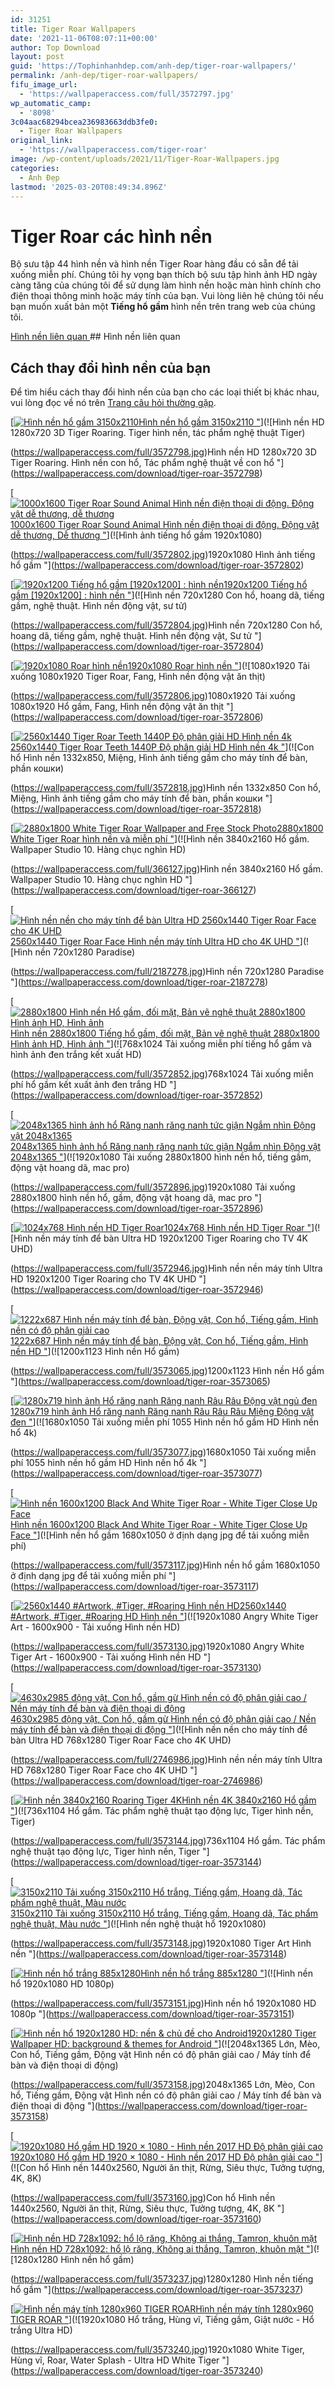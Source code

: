 ```yaml
---
id: 31251
title: Tiger Roar Wallpapers
date: '2021-11-06T08:07:11+00:00'
author: Top Download
layout: post
guid: 'https://Tophinhanhdep.com/anh-dep/tiger-roar-wallpapers/'
permalink: /anh-dep/tiger-roar-wallpapers/
fifu_image_url:
  - 'https://wallpaperaccess.com/full/3572797.jpg'
wp_automatic_camp:
  - '8098'
3c04aac68294bcea236983663ddb3fe0:
  - Tiger Roar Wallpapers
original_link:
  - 'https://wallpaperaccess.com/tiger-roar'
image: /wp-content/uploads/2021/11/Tiger-Roar-Wallpapers.jpg
categories:
  - Ảnh Đẹp
lastmod: '2025-03-20T08:49:34.896Z'
---
```

# Tiger Roar các hình nền

Bộ sưu tập 44 hình nền và hình nền Tiger Roar hàng đầu có sẵn để tải xuống miễn phí. Chúng tôi hy vọng bạn thích bộ sưu tập hình ảnh HD ngày càng tăng của chúng tôi để sử dụng làm hình nền hoặc màn hình chính cho điện thoại thông minh hoặc máy tính của bạn. Vui lòng liên hệ chúng tôi nếu bạn muốn xuất bản một **Tiếng hổ gầm** hình nền trên trang web của chúng tôi.

[Hình nền liên quan ](#related) ## Hình nền liên quan

## Cách thay đổi hình nền của bạn

Để tìm hiểu cách thay đổi hình nền của bạn cho các loại thiết bị khác nhau, vui lòng đọc về nó trên [Trang câu hỏi thường gặp](https://tophinhanhdep.com/faq/).

  
[[![Hình nền hổ gầm 3150x2110](https://wallpaperaccess.com/full/3572797.jpg)Hình nền hổ gầm 3150x2110 "](https://wallpaperaccess.com/download/tiger-roar-3572797)](![Hình nền HD 1280x720 3D Tiger Roaring.  Tiger hình nền, tác phẩm nghệ thuật Tiger)

(https://wallpaperaccess.com/full/3572798.jpg)Hình nền HD 1280x720 3D Tiger Roaring. Hình nền con hổ, Tác phẩm nghệ thuật về con hổ "](https://wallpaperaccess.com/download/tiger-roar-3572798)

[[![1000x1600 Tiger Roar Sound Animal Hình nền điện thoại di động.  Động vật dễ thương, dễ thương](https://wallpaperaccess.com/full/3572801.jpg)1000x1600 Tiger Roar Sound Animal Hình nền điện thoại di động. Động vật dễ thương, Dễ thương "](https://wallpaperaccess.com/download/tiger-roar-3572801)](![Hình ảnh tiếng hổ gầm 1920x1080)

(https://wallpaperaccess.com/full/3572802.jpg)1920x1080 Hình ảnh tiếng hổ gầm "](https://wallpaperaccess.com/download/tiger-roar-3572802)

[[![1920x1200 Tiếng hổ gầm [1920x1200] : hình nền](https://wallpaperaccess.com/full/3572803.jpg)1920x1200 Tiếng hổ gầm \[1920x1200\] : hình nền "](https://wallpaperaccess.com/download/tiger-roar-3572803)](![Hình nền 720x1280 Con hổ, hoang dã, tiếng gầm, nghệ thuật.  Hình nền động vật, sư tử)

(https://wallpaperaccess.com/full/3572804.jpg)Hình nền 720x1280 Con hổ, hoang dã, tiếng gầm, nghệ thuật. Hình nền động vật, Sư tử "](https://wallpaperaccess.com/download/tiger-roar-3572804)

[[![1920x1080 Roar hình nền](https://wallpaperaccess.com/full/2292643.jpg)1920x1080 Roar hình nền "](https://wallpaperaccess.com/download/tiger-roar-2292643)](![1080x1920 Tải xuống 1080x1920 Tiger Roar, Fang, Hình nền động vật ăn thịt)

(https://wallpaperaccess.com/full/3572806.jpg)1080x1920 Tải xuống 1080x1920 Hổ gầm, Fang, Hình nền động vật ăn thịt "](https://wallpaperaccess.com/download/tiger-roar-3572806)

[[![2560x1440 Tiger Roar Teeth 1440P Độ phân giải HD Hình nền 4k](https://wallpaperaccess.com/full/3572810.jpg)2560x1440 Tiger Roar Teeth 1440P Độ phân giải HD Hình nền 4k "](https://wallpaperaccess.com/download/tiger-roar-3572810)](![Con hổ Hình nền 1332x850, Miệng, Hình ảnh tiếng gầm cho máy tính để bàn, phần кошки)

(https://wallpaperaccess.com/full/3572818.jpg)Hình nền 1332x850 Con hổ, Miệng, Hình ảnh tiếng gầm cho máy tính để bàn, phần кошки "](https://wallpaperaccess.com/download/tiger-roar-3572818)

[[![2880x1800 White Tiger Roar Wallpaper and Free Stock Photo](https://wallpaperaccess.com/full/3572823.jpg)2880x1800 White Tiger Roar hình nền và miễn phí "](https://wallpaperaccess.com/download/tiger-roar-3572823)](![Hình nền 3840x2160 Hổ gầm.  Wallpaper Studio 10. Hàng chục nghìn HD)

(https://wallpaperaccess.com/full/366127.jpg)Hình nền 3840x2160 Hổ gầm. Wallpaper Studio 10. Hàng chục nghìn HD "](https://wallpaperaccess.com/download/tiger-roar-366127)

[[![Hình nền nền cho máy tính để bàn Ultra HD 2560x1440 Tiger Roar Face cho 4K UHD](https://wallpaperaccess.com/full/3572832.jpg)2560x1440 Tiger Roar Face Hình nền máy tính Ultra HD cho 4K UHD "](https://wallpaperaccess.com/download/tiger-roar-3572832)](![Hình nền 720x1280 Paradise)

(https://wallpaperaccess.com/full/2187278.jpg)Hình nền 720x1280 Paradise "](https://wallpaperaccess.com/download/tiger-roar-2187278)

[[![2880x1800 Hình nền Hổ gầm, đối mặt, Bản vẽ nghệ thuật 2880x1800 Hình ảnh HD, Hình ảnh](https://wallpaperaccess.com/full/3572839.jpg)Hình nền 2880x1800 Tiếng hổ gầm, đối mặt, Bản vẽ nghệ thuật 2880x1800 Hình ảnh HD, Hình ảnh "](https://wallpaperaccess.com/download/tiger-roar-3572839)](![768x1024 Tải xuống miễn phí tiếng hổ gầm và hình ảnh đen trắng kết xuất HD)

(https://wallpaperaccess.com/full/3572852.jpg)768x1024 Tải xuống miễn phí hổ gầm kết xuất ảnh đen trắng HD "](https://wallpaperaccess.com/download/tiger-roar-3572852)

[[![2048x1365 hình ảnh hổ Răng nanh răng nanh tức giận Ngắm nhìn Động vật 2048x1365](https://wallpaperaccess.com/full/3572886.jpg)2048x1365 hình ảnh hổ Răng nanh răng nanh tức giận Ngắm nhìn Động vật 2048x1365 "](https://wallpaperaccess.com/download/tiger-roar-3572886)](![1920x1080 Tải xuống 2880x1800 hình nền hổ, tiếng gầm, động vật hoang dã, mac pro)

(https://wallpaperaccess.com/full/3572896.jpg)1920x1080 Tải xuống 2880x1800 hình nền hổ, gầm, động vật hoang dã, mac pro "](https://wallpaperaccess.com/download/tiger-roar-3572896)

[[![1024x768 Hình nền HD Tiger Roar](https://wallpaperaccess.com/full/3572945.jpg)1024x768 Hình nền HD Tiger Roar "](https://wallpaperaccess.com/download/tiger-roar-3572945)](![Hình nền máy tính để bàn Ultra HD 1920x1200 Tiger Roaring cho TV 4K UHD)

(https://wallpaperaccess.com/full/3572946.jpg)Hình nền nền máy tính Ultra HD 1920x1200 Tiger Roaring cho TV 4K UHD "](https://wallpaperaccess.com/download/tiger-roar-3572946)

[[![1222x687 Hình nền máy tính để bàn, Động vật, Con hổ, Tiếng gầm, Hình nền có độ phân giải cao](https://wallpaperaccess.com/full/3572958.jpg)1222x687 Hình nền máy tính để bàn, Động vật, Con hổ, Tiếng gầm, Hình nền HD "](https://wallpaperaccess.com/download/tiger-roar-3572958)](![1200x1123 Hình nền Hổ gầm)

(https://wallpaperaccess.com/full/3573065.jpg)1200x1123 Hình nền Hổ gầm "](https://wallpaperaccess.com/download/tiger-roar-3573065)

[[![1280x719 hình ảnh Hổ răng nanh Răng nanh Râu Râu Động vật ngủ đen](https://wallpaperaccess.com/full/3573073.jpg)1280x719 hình ảnh Hổ răng nanh Răng nanh Râu Râu Râu Miệng Động vật đen "](https://wallpaperaccess.com/download/tiger-roar-3573073)](![1680x1050 Tải xuống miễn phí 1055 Hình nền hổ gầm HD Hình nền hổ 4k)

(https://wallpaperaccess.com/full/3573077.jpg)1680x1050 Tải xuống miễn phí 1055 hình nền hổ gầm HD Hình nền hổ 4k "](https://wallpaperaccess.com/download/tiger-roar-3573077)

[[![Hình nền 1600x1200 Black And White Tiger Roar - White Tiger Close Up Face](https://wallpaperaccess.com/full/3573111.jpg)Hình nền 1600x1200 Black And White Tiger Roar - White Tiger Close Up Face "](https://wallpaperaccess.com/download/tiger-roar-3573111)](![Hình nền hổ gầm 1680x1050 ở định dạng jpg để tải xuống miễn phí)

(https://wallpaperaccess.com/full/3573117.jpg)Hình nền hổ gầm 1680x1050 ở định dạng jpg để tải xuống miễn phí "](https://wallpaperaccess.com/download/tiger-roar-3573117)

[[![2560x1440 #Artwork, #Tiger, #Roaring Hình nền HD](https://wallpaperaccess.com/full/3573118.jpg)2560x1440 #Artwork, #Tiger, #Roaring HD Hình nền "](https://wallpaperaccess.com/download/tiger-roar-3573118)](![1920x1080 Angry White Tiger Art - 1600x900 - Tải xuống Hình nền HD)

(https://wallpaperaccess.com/full/3573130.jpg)1920x1080 Angry White Tiger Art - 1600x900 - Tải xuống Hình nền HD "](https://wallpaperaccess.com/download/tiger-roar-3573130)

[[![4630x2985 động vật, Con hổ, gầm gừ Hình nền có độ phân giải cao / Nền máy tính để bàn và điện thoại di động](https://wallpaperaccess.com/full/2292569.jpg)4630x2985 động vật, Con hổ, gầm gừ Hình nền có độ phân giải cao / Nền máy tính để bàn và điện thoại di động "](https://wallpaperaccess.com/download/tiger-roar-2292569)](![Hình nền nền cho máy tính để bàn Ultra HD 768x1280 Tiger Roar Face cho 4K UHD)

(https://wallpaperaccess.com/full/2746986.jpg)Hình nền nền máy tính Ultra HD 768x1280 Tiger Roar Face cho 4K UHD "](https://wallpaperaccess.com/download/tiger-roar-2746986)

[[![Hình nền 3840x2160 Roaring Tiger 4K](https://wallpaperaccess.com/full/3573136.jpg)Hình nền 4K 3840x2160 Hổ gầm "](https://wallpaperaccess.com/download/tiger-roar-3573136)](![736x1104 Hổ gầm.  Tác phẩm nghệ thuật tạo động lực, Tiger hình nền, Tiger)

(https://wallpaperaccess.com/full/3573144.jpg)736x1104 Hổ gầm. Tác phẩm nghệ thuật tạo động lực, Tiger hình nền, Tiger "](https://wallpaperaccess.com/download/tiger-roar-3573144)

[[![3150x2110 Tải xuống 3150x2110 Hổ trắng, Tiếng gầm, Hoang dã, Tác phẩm nghệ thuật, Màu nước](https://wallpaperaccess.com/full/3573145.jpg)3150x2110 Tải xuống 3150x2110 Hổ trắng, Tiếng gầm, Hoang dã, Tác phẩm nghệ thuật, Màu nước "](https://wallpaperaccess.com/download/tiger-roar-3573145)](![Hình nền nghệ thuật hổ 1920x1080)

(https://wallpaperaccess.com/full/3573148.jpg)1920x1080 Tiger Art Hình nền "](https://wallpaperaccess.com/download/tiger-roar-3573148)

[[![Hình nền hổ trắng 885x1280](https://wallpaperaccess.com/full/3573149.jpg)Hình nền hổ trắng 885x1280 "](https://wallpaperaccess.com/download/tiger-roar-3573149)](![Hình nền hổ 1920x1080 HD 1080p)

(https://wallpaperaccess.com/full/3573151.jpg)Hình nền hổ 1920x1080 HD 1080p "](https://wallpaperaccess.com/download/tiger-roar-3573151)

[[![Hình nền hổ 1920x1280 HD: nền & chủ đề cho Android](https://wallpaperaccess.com/full/3573154.jpg)1920x1280 Tiger Wallpaper HD: background &amp; themes for Android "](https://wallpaperaccess.com/download/tiger-roar-3573154)](![2048x1365 Lớn, Mèo, Con hổ, Tiếng gầm, Động vật Hình nền có độ phân giải cao / Máy tính để bàn và điện thoại di động)

(https://wallpaperaccess.com/full/3573158.jpg)2048x1365 Lớn, Mèo, Con hổ, Tiếng gầm, Động vật Hình nền có độ phân giải cao / Máy tính để bàn và điện thoại di động "](https://wallpaperaccess.com/download/tiger-roar-3573158)

[[![1920x1080 Hổ gầm HD 1920 × 1080 - Hình nền 2017 HD Độ phân giải cao](https://wallpaperaccess.com/full/3573159.jpg)1920x1080 Hổ gầm HD 1920 × 1080 - Hình nền 2017 HD Độ phân giải cao "](https://wallpaperaccess.com/download/tiger-roar-3573159)](![Con hổ Hình nền 1440x2560, Người ăn thịt, Rừng, Siêu thực, Tưởng tượng, 4K, 8K)

(https://wallpaperaccess.com/full/3573160.jpg)Con hổ Hình nền 1440x2560, Người ăn thịt, Rừng, Siêu thực, Tưởng tượng, 4K, 8K "](https://wallpaperaccess.com/download/tiger-roar-3573160)

[[![Hình nền HD 728x1092: hổ lộ răng, Không ai thắng, Tamron, khuôn mặt](https://wallpaperaccess.com/full/2292571.jpg)Hình nền HD 728x1092: hổ lộ răng, Không ai thắng, Tamron, khuôn mặt "](https://wallpaperaccess.com/download/tiger-roar-2292571)](![1280x1280 Hình nền hổ gầm)

(https://wallpaperaccess.com/full/3573237.jpg)1280x1280 Hình nền tiếng hổ gầm "](https://wallpaperaccess.com/download/tiger-roar-3573237)

[[![Hình nền máy tính 1280x960 TIGER ROAR](https://wallpaperaccess.com/full/3573238.jpg)Hình nền máy tính 1280x960 TIGER ROAR "](https://wallpaperaccess.com/download/tiger-roar-3573238)](![1920x1080 Hổ trắng, Hùng vĩ, Tiếng gầm, Giật nước - Hổ trắng Ultra HD)

(https://wallpaperaccess.com/full/3573240.jpg)1920x1080 White Tiger, Hùng vĩ, Roar, Water Splash - Ultra HD White Tiger "](https://wallpaperaccess.com/download/tiger-roar-3573240)
